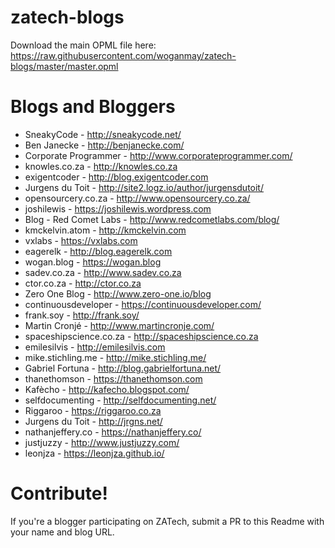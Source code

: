# zatech-blogs

Download the main OPML file here: https://raw.githubusercontent.com/woganmay/zatech-blogs/master/master.opml

# Blogs and Bloggers

* SneakyCode - http://sneakycode.net/
* Ben Janecke - http://benjanecke.com/
* Corporate Programmer - http://www.corporateprogrammer.com/
* knowles.co.za - http://knowles.co.za
* exigentcoder - http://blog.exigentcoder.com
* Jurgens du Toit - http://site2.logz.io/author/jurgensdutoit/
* opensourcery.co.za - http://www.opensourcery.co.za/
* joshilewis - https://joshilewis.wordpress.com
* Blog - Red Comet Labs - http://www.redcometlabs.com/blog/
* kmckelvin.atom - http://kmckelvin.com
* vxlabs - https://vxlabs.com
* eagerelk - http://blog.eagerelk.com
* wogan.blog - https://wogan.blog
* sadev.co.za - http://www.sadev.co.za
* ctor.co.za - http://ctor.co.za
* Zero One Blog - http://www.zero-one.io/blog
* continuousdeveloper - https://continuousdeveloper.com/
* frank.soy - http://frank.soy/
* Martin Cronjé - http://www.martincronje.com/
* spaceshipscience.co.za - http://spaceshipscience.co.za
* emilesilvis - http://emilesilvis.com
* mike.stichling.me - http://mike.stichling.me/
* Gabriel Fortuna - http://blog.gabrielfortuna.net/
* thanethomson - https://thanethomson.com
* Kafècho - http://kafecho.blogspot.com/
* selfdocumenting - http://selfdocumenting.net/
* Riggaroo - https://riggaroo.co.za
* Jurgens du Toit - http://jrgns.net/
* nathanjeffery.co - https://nathanjeffery.co/
* justjuzzy - http://www.justjuzzy.com/
* leonjza - https://leonjza.github.io/

# Contribute!

If you're a blogger participating on ZATech, submit a PR to this Readme with your name and blog URL.
